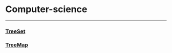 # Computer-science

---
### [**TreeSet**](https://github.com/roqdkfwk/Computer-science/blob/main/Data%20Structure/Java%20Collection%20Framework(JCF)/TreeSet%20Class.md)
### [**TreeMap**](https://github.com/roqdkfwk/Computer-science/blob/main/Data%20Structure/Java%20Collection%20Framework(JCF)/TreeMap%20Class.md)
